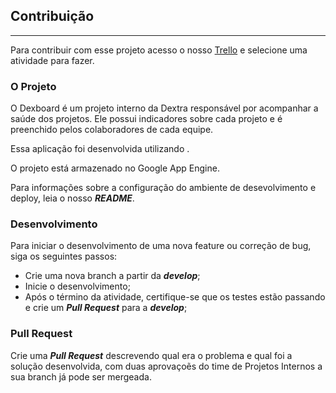 ## Contribuição

---

Para contribuir com esse projeto acesso o nosso [Trello](https://trello.com/b/5Gwj7RDm/contribui%C3%A7%C3%A3o-projetos-internos) e selecione uma atividade para fazer.

### O Projeto

O Dexboard é um projeto interno da Dextra responsável por acompanhar a saúde dos projetos. Ele possui indicadores sobre cada projeto e é preenchido pelos colaboradores de cada equipe.

Essa aplicação foi desenvolvida utilizando .

O projeto está armazenado no Google App Engine.

Para informações sobre a configuração do ambiente de desevolvimento e deploy, leia o nosso ***README***.

### Desenvolvimento

Para iniciar o desenvolvimento de uma nova feature ou correção de bug, siga os seguintes passos: 
 - Crie uma nova branch a partir da ***develop***;
 - Inicie o desenvolvimento;
 - Após o término da atividade, certifique-se que os testes estão passando e crie um ***Pull Request*** para a ***develop***;

### Pull Request

Crie uma ***Pull Request*** descrevendo qual era o problema e qual foi a solução desenvolvida, com duas aprovaçoẽs do time de Projetos Internos a sua branch já pode ser mergeada.